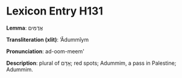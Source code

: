 # Lexicon Entry H131

**Lemma**: אֲדֻמִּים

**Transliteration (xlit)**: ʼĂdummîym

**Pronunciation**: ad-oom-meem'

**Description**:
plural of אָדָם; red spots; Adummim, a pass in Palestine; Adummim.

